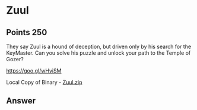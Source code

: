 # Zuul

## Points 250

They say Zuul is a hound of deception, but driven only by his search for the KeyMaster. Can you solve his puzzle and unlock your path to the Temple of Gozer?

https://goo.gl/wHviSM

Local Copy of Binary - [Zuul.zip](Zuul.zip)

## Answer